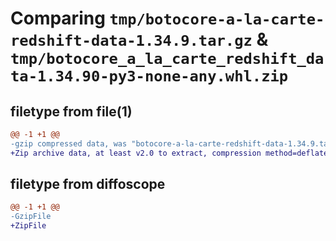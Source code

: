 # Comparing `tmp/botocore-a-la-carte-redshift-data-1.34.9.tar.gz` & `tmp/botocore_a_la_carte_redshift_data-1.34.90-py3-none-any.whl.zip`

## filetype from file(1)

```diff
@@ -1 +1 @@
-gzip compressed data, was "botocore-a-la-carte-redshift-data-1.34.9.tar", last modified: Thu Dec 28 01:06:57 2023, max compression
+Zip archive data, at least v2.0 to extract, compression method=deflate
```

## filetype from diffoscope

```diff
@@ -1 +1 @@
-GzipFile
+ZipFile
```

